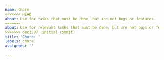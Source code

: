 ```yaml
---
name: Chore
<<<<<<< HEAD
about: Use for tasks that must be done, but are not bugs or features.
=======
about: Use for relevant tasks that must be done, but are not bugs or features.
>>>>>>> dec1597 (initial commit)
title: 'Chore: '
labels: chore
assignees: ''

---
```




